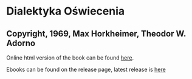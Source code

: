 # Dialektyka Oświecenia #

## Copyright, 1969, Max Horkheimer, Theodor W. Adorno ##

Online html version of the book can be found [here](https://czerwonamaupa.github.io/Dialektyka-Oswiecenia/).

Ebooks can be found on the release page, latest release is [here](https://github.com/czerwonamaupa/Dialektyka-Oswiecenia/releases/tag/v1.0)
